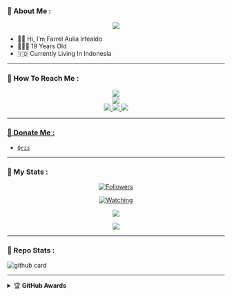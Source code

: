 ### :rocket: About Me :

<p align="center">
  <img src="https://i.ibb.co.com/NtBxrm3/3f7a1f1beaa402b09bb3cdcfd4545a3e.jpg"/>
</p>

- 👋🏻 Hi, I’m Farrel Aulia Irfealdo
- 👨🏻‍🦱 19 Years Old
- 🇮🇩 Currently Living In Indonesia

---

### :rocket: How To Reach Me :
<p align="center">
<a href="https://youtube.com/@Tenka-MD"><img src="https://img.shields.io/badge/YouTube-ff0000?style=for-the-badge&logo=youtube&logoColor=ff000000&link=https://youtube.com/@Tenka-MD" /><br>
<a href="https://whatsapp.com/channel/0029VajQWVvAojYsI2Fhht1O"><img src="https://img.shields.io/badge/WhatsApp Channel-25D366?style=for-the-badge&logo=whatsapp&logoColor=white&link=https://whatsapp.com/channel/0029VajQWVvAojYsI2Fhht1O" /><br>
<a href="https://t.me/farrelauliairfealdo"><img src="https://img.shields.io/badge/Telegram-00FFFF?style=for-the-badge&logo=telegram&logoColor=white" />
<a href="https://chat.whatsapp.com/F7br3RbvM6J7b2BYkwJEe3"><img src="https://img.shields.io/badge/WhatsApp Group-25D366?style=for-the-badge&logo=whatsapp&logoColor=white" />
<a href="https://www.instagram.com/farrelauliairfealdo_?igsh=MzNlNGNkZWQ4Mg=="><img src="https://img.shields.io/badge/Instagram-A020F0?style=for-the-badge&logo=instagram&logoColor=white" />
</p>

---

### :rocket: Donate Me :

- [`Qris`](https://i.ibb.co.com/DYDy06c/IMG-20240703-WA0021.jpg)

---

### :rocket: My Stats :
<p align="center"><a href="https://github.com/farrelauliairfealdo/followers"><img title="Followers" src="https://img.shields.io/github/followers/farrelauliairfealdo?color=red&style=flat-square"></a></p>
<p align="center"><a href="https://komarev.com/ghpvc/?username=farrelauliairfealdo&color=blue&style=flat-square&label=Profile+Views"><img title="Watching" src="https://komarev.com/ghpvc/?username=farrelauliairfealdo&color=green&style=flat-square&label=Profile+View"></a>
</p>
<p align="center"><a href="https://github.com/farrelauliairfealdo"><img src="https://github-readme-stats.vercel.app/api?username=farrelauliairfealdo&show_icons=true&theme=radical"></a></p>
<p align="center"><a href="https://github.com/farrelauliairfealdo"><img src="https://github-readme-stats.vercel.app/api/top-langs/?username=farrelauliairfealdo&theme=radical&layout=compact"></a></p>

---

### :rocket: Repo Stats : 
![github card](https://github-readme-stats.vercel.app/api/pin/?username=farrelauliairfealdo&repo=neoxr-bot&theme=radical)

---

<details>
    <summary>&#127942 <b>GitHub Awards</b></summary><br/>

![Github Trophy](https://github-profile-trophy.vercel.app/?username=farrelauliairfealdo)

</details>
